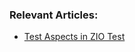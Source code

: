 ### Relevant Articles: 
- [Test Aspects in ZIO Test](https://www.baeldung.com/scala/zio-test-aspects)
